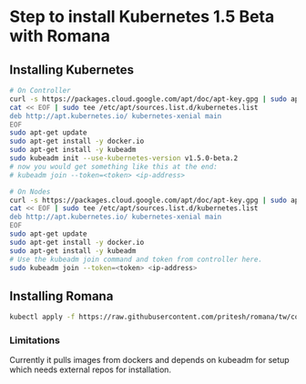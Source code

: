 # Step to install Kubernetes 1.5 Beta with Romana

## Installing Kubernetes

```bash
# On Controller
curl -s https://packages.cloud.google.com/apt/doc/apt-key.gpg | sudo apt-key add -
cat << EOF | sudo tee /etc/apt/sources.list.d/kubernetes.list
deb http://apt.kubernetes.io/ kubernetes-xenial main
EOF
sudo apt-get update
sudo apt-get install -y docker.io
sudo apt-get install -y kubeadm
sudo kubeadm init --use-kubernetes-version v1.5.0-beta.2
# now you would get something like this at the end:
# kubeadm join --token=<token> <ip-address>

# On Nodes
curl -s https://packages.cloud.google.com/apt/doc/apt-key.gpg | sudo apt-key add -
cat << EOF | sudo tee /etc/apt/sources.list.d/kubernetes.list
deb http://apt.kubernetes.io/ kubernetes-xenial main
EOF
sudo apt-get update
sudo apt-get install -y docker.io
sudo apt-get install -y kubeadm
# Use the kubeadm join command and token from controller here.
sudo kubeadm join --token=<token> <ip-address>
```

## Installing Romana

```bash
kubectl apply -f https://raw.githubusercontent.com/pritesh/romana/tw/containerize/kubeadm-install/romana.yml
```

### Limitations

Currently it pulls images from dockers and depends on kubeadm for setup which needs external repos for installation.
